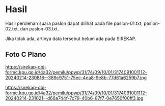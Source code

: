 # Hasil

Hasil perolehan suara paslon dapat dilihat pada file paslon-01.txt, paslon-02.txt, dan paslon-03.txt.

Jika tidak ada, artinya data tersebut belum ada pada SIREKAP.

## Foto C Plano

https://sirekap-obj-formc.kpu.go.id/4a32/pemilu/ppwp/31/74/09/10/01/3174091001112-20240214-230816--389c9751-75ec-4ea8-9e8b-77d61a6259b7.jpg

https://sirekap-obj-formc.kpu.go.id/4a32/pemilu/ppwp/31/74/09/10/01/3174091001112-20240214-231021--d66a744f-7c79-40b6-87f7-0e7650f00ff3.jpg
